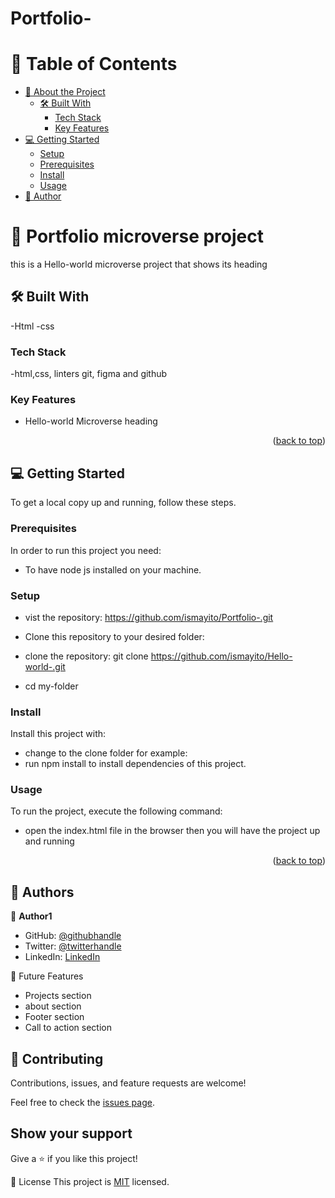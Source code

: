 # Portfolio-

# 📗 Table of Contents

- [📖 About the Project](#about-project)
  - [🛠 Built With](#built-with)
    - [Tech Stack](#tech-stack)
    - [Key Features](#key-features)
- [💻 Getting Started](#getting-started)
  - [Setup](#setup)
  - [Prerequisites](#prerequisites)
  - [Install](#install)
  - [Usage](#usage)
- [👥 Author](#author)

# 📖 Portfolio microverse project

this is a Hello-world microverse project that shows its heading

## 🛠 Built With <a name="built-with"></a>

-Html
-css

### Tech Stack <a name="tech-stack"></a>

-html,css, linters git, figma and github

### Key Features <a name="key-features"></a>

- Hello-world Microverse heading

<p align="right">(<a href="#readme-top">back to top</a>)</p>

## 💻 Getting Started <a name="getting-started"></a>

To get a local copy up and running, follow these steps.

### Prerequisites

In order to run this project you need:

- To have node js installed on your machine.

### Setup

- vist the repository: https://github.com/ismayito/Portfolio-.git
- Clone this repository to your desired folder:

- clone the repository:
  git clone https://github.com/ismayito/Hello-world-.git
- cd my-folder

### Install

Install this project with:

- change to the clone folder for example:
- run npm install to install dependencies of this project.

### Usage

To run the project, execute the following command:

- open the index.html file in the browser then you will have the project up and running

<p align="right">(<a href="#readme-top">back to top</a>)</p>

## 👥 Authors <a name="authors"></a>

👤 **Author1**

- GitHub: [@githubhandle](https://https://github.com/ismayito)
- Twitter: [@twitterhandle](https://twitter.com/@IsmailMayito)
- LinkedIn: [LinkedIn](https://www.linkedin.com/in/mayito-ismail-2b0067178/)

🔭 Future Features

- Projects section
- about section
- Footer section
- Call to action section

## 🤝 Contributing

Contributions, issues, and feature requests are welcome!

Feel free to check the [issues page](../../issues/).

## Show your support

Give a ⭐️ if you like this project!

📝 License
This project is [MIT](MIT.md) licensed.
